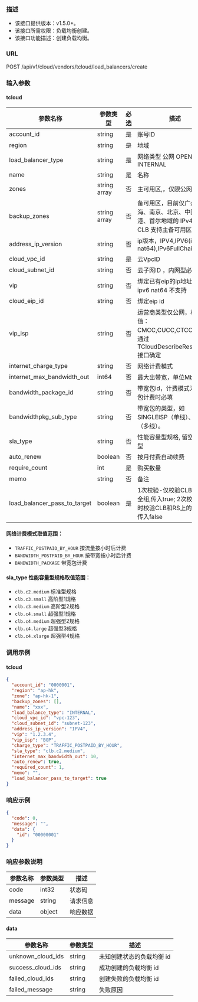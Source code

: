 ### 描述

- 该接口提供版本：v1.5.0+。
- 该接口所需权限：负载均衡创建。
- 该接口功能描述：创建负载均衡。

### URL

POST /api/v1/cloud/vendors/tcloud/load_balancers/create

### 输入参数

#### tcloud

| 参数名称                         | 参数类型         | 必选 | 描述                                                            |
|------------------------------|--------------|----|---------------------------------------------------------------|
| account_id                   | string       | 是  | 账号ID                                                          |
| region                       | string       | 是  | 地域                                                            |
| load_balancer_type           | string       | 是  | 网络类型  公网 OPEN，内网 INTERNAL                                     |
| name                         | string       | 是  | 名称                                                            |
| zones                        | string array | 否  | 主可用区,，仅限公网型                                                   |
| backup_zones                 | string array | 否  | 备可用区，目前仅广州、上海、南京、北京、中国香港、首尔地域的 IPv4 版本的 CLB 支持主备可用区。          |
| address_ip_version           | string       | 否  | ip版本，IPV4,IPV6(ipv6 nat64),IPv6FullChain(ipv6)                |
| cloud_vpc_id                 | string       | 是  | 云VpcID                                                        |
| cloud_subnet_id              | string       | 否  | 云子网ID ，内网型必填                                                  |
| vip                          | string       | 否  | 绑定已有eip的ip地址，，ipv6 nat64 不支持                                  |
| cloud_eip_id                 | string       | 否  | 绑定eip id                                                      |
| vip_isp                      | string       | 否  | 运营商类型仅公网，枚举值：CMCC,CUCC,CTCC,BGP。通过TCloudDescribeResource 接口确定 |
| internet_charge_type         | string       | 否  | 网络计费模式                                                        |
| internet_max_bandwidth_out   | int64        | 否  | 最大出带宽，单位Mbps                                                  |
| bandwidth_package_id         | string       | 否  | 带宽包id，计费模式为带宽包计费时必填                                           |
| bandwidthpkg_sub_type        | string       | 否  | 带宽包的类型，如SINGLEISP（单线）、BGP（多线）。                                |
| sla_type                     | string       | 否  | 性能容量型规格, 留空为共享型                                               |
| auto_renew                   | boolean      | 否  | 按月付费自动续费                                                      |
| require_count	               | int          | 是  | 购买数量                                                          |
| memo                         | string       | 否  | 备注                                                            |
| load_balancer_pass_to_target | boolean      | 是  | 1次校验-仅校验CLB上的安全组,传入true; 2次校验-同时校验CLB和RS上的安全组, 传入false        |


#### 网络计费模式取值范围：

- `TRAFFIC_POSTPAID_BY_HOUR` 按流量按小时后计费
- `BANDWIDTH_POSTPAID_BY_HOUR` 按带宽按小时后计费
- `BANDWIDTH_PACKAGE` 带宽包计费

#### sla_type 性能容量型规格取值范围：

- `clb.c2.medium` 标准型规格
- `clb.c3.small` 高阶型1规格
- `clb.c3.medium` 高阶型2规格
- `clb.c4.small` 超强型1规格
- `clb.c4.medium` 超强型2规格
- `clb.c4.large` 超强型3规格
- `clb.c4.xlarge` 超强型4规格

### 调用示例

#### tcloud

```json
{
  "account_id": "0000001",
  "region": "ap-hk",
  "zone": "ap-hk-1",
  "backup_zones": [],
  "name": "xxx",
  "load_balance_type": "INTERNAL",
  "cloud_vpc_id": "vpc-123",
  "cloud_subnet_id": "subnet-123",
  "address_ip_version": "IPV4",
  "vip": "1.2.3.4",
  "vip_isp": "BGP",
  "charge_type": "TRAFFIC_POSTPAID_BY_HOUR",
  "sla_type": "clb.c2.medium",
  "internet_max_bandwidth_out": 10,
  "auto_renew": true,
  "required_count": 1,
  "memo": "",
  "load_balancer_pass_to_target": true
}
```

### 响应示例

```json
{
  "code": 0,
  "message": "",
  "data": {
    "id": "00000001"
  }
}
```

### 响应参数说明

| 参数名称    | 参数类型   | 描述   |
|---------|--------|------|
| code    | int32  | 状态码  |
| message | string | 请求信息 |
| data    | object | 响应数据 |

#### data

| 参数名称              | 参数类型   | 描述             |
|-------------------|--------|----------------|
| unknown_cloud_ids | string | 未知创建状态的负载均衡 id |
| success_cloud_ids | string | 成功创建的负载均衡 id   |
| failed_cloud_ids  | string | 创建失败的负载均衡 id   |
| failed_message    | string | 失败原因           |
